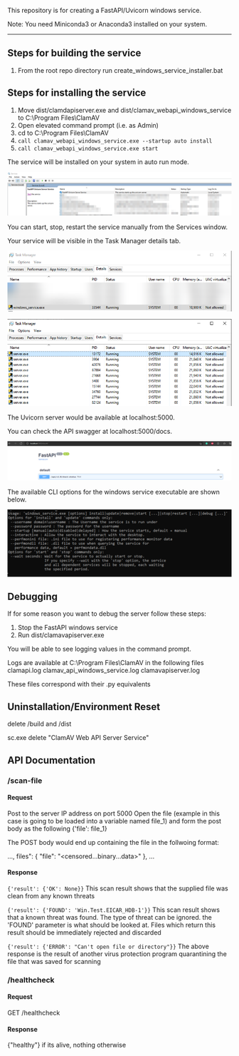 This repository is for creating a FastAPI/Uvicorn windows service.

Note: You need Miniconda3 or Anaconda3 installed on your system.

---
## Steps for building the service
1. From the root repo directory run create_windows_service_installer.bat


## Steps for installing the service
1. Move dist/clamdapiserver.exe and dist/clamav_webapi_windows_service to C:\Program Files\ClamAV
2. Open elevated command prompt (i.e. as Admin)
3. cd to C:\Program Files\ClamAV
4. `call clamav_webapi_windows_service.exe --startup auto install`
5. `call clamav_webapi_windows_service.exe start`

The service will be installed on your system in auto run mode.

![Service list](docs/service-list.png)

You can start, stop, restart the service manually from the Services window.

Your service will be visible in the Task Manager details tab.

![Windows Service Process](docs/windows-service-process.png)

![Server processes](docs/server.png)

The Uvicorn server would be available at localhost:5000. 

You can check the API swagger at localhost:5000/docs.

![FastAPI Swagger](docs/fastapi-swagger.png)

The available CLI options for the windows service executable are shown below.

![Windows Service CLI Options](docs/cli-options.png)

## Debugging

If for some reason you want to debug the server follow these steps:
1. Stop the FastAPI windows service
2. Run dist/clamavapiserver.exe

You will be able to see logging values in the command prompt.

Logs are available at C:\Program Files\ClamAV in the following files
clamapi.log
clamav_api_windows_service.log
clamavapiserver.log

These files correspond with their .py equivalents


## Uninstallation/Environment Reset

delete /build and /dist

sc.exe delete "ClamAV Web API Server Service"



## API Documentation

### /scan-file

#### Request

Post to the server IP address on port 5000
Open the file (example in this case is going to be loaded into a variable named file_1)
and form the post body as the following
{'file': file_1}

The POST body would end up containing the file in the follwoing format:

...,
files": {
    "file": "<censored...binary...data>"
},
...

#### Response

`{'result': {'OK': None}}`
This scan result shows that the supplied file was clean from any known threats

`{'result': {'FOUND': 'Win.Test.EICAR_HDB-1'}}`
This scan result shows that a known threat was found. The type of threat can be ignored. the 'FOUND' parameter is what should be looked at.
Files which return this result should be immediately rejected and discarded


`{'result': {'ERROR': "Can't open file or directory"}}`
The above response is the result of another virus protection program quarantining the file that was saved for scanning


### /healthcheck

#### Request

GET /healthcheck

#### Response

{"healthy"} if its alive, nothing otherwise
